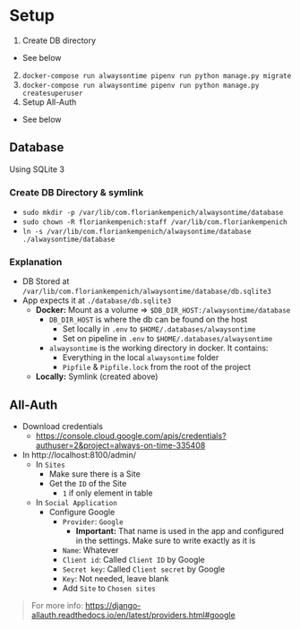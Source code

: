 # Setup

1. Create DB directory
  - See below
2. `docker-compose run alwaysontime pipenv run python manage.py migrate`
3. `docker-compose run alwaysontime pipenv run python manage.py createsuperuser`
4. Setup All-Auth
  - See below

## Database

Using SQLite 3

### Create DB Directory & symlink

- `sudo mkdir -p /var/lib/com.floriankempenich/alwaysontime/database`
- `sudo chown -R floriankempenich:staff /var/lib/com.floriankempenich`
- `ln -s /var/lib/com.floriankempenich/alwaysontime/database ./alwaysontime/database`

### Explanation

- DB Stored at `/var/lib/com.floriankempenich/alwaysontime/database/db.sqlite3`
- App expects it at `./database/db.sqlite3`
  - **Docker:** Mount as a volume => `$DB_DIR_HOST:/alwaysontime/database`
    - `DB_DIR_HOST` is where the db can be found on the host
      - Set locally in `.env` to `$HOME/.databases/alwaysontime`
      - Set on pipeline in `.env` to `$HOME/.databases/alwaysontime`
    - `alwaysontime` is the working directory in docker. It contains:
      - Everything in the local `alwaysontime` folder
      - `Pipfile` & `Pipfile.lock` from the root of the project
  - **Locally:** Symlink (created above)

## All-Auth

- Download credentials
  - https://console.cloud.google.com/apis/credentials?authuser=2&project=always-on-time-335408
- In http://localhost:8100/admin/
  - In `Sites`
    - Make sure there is a Site
    - Get the `ID` of the Site
      - `1` if only element in table
  - In `Social Application`
    - Configure Google
      - `Provider`: `Google`
        - **Important:** That name is used in the app and configured in the settings.
          Make sure to write exactly as it is
      - `Name`: Whatever
      - `Client id`: Called `Client ID` by Google
      - `Secret key`: Called `Client secret` by Google
      - `Key`: Not needed, leave blank
      - Add `Site` to `Chosen sites`

> For more info: https://django-allauth.readthedocs.io/en/latest/providers.html#google
